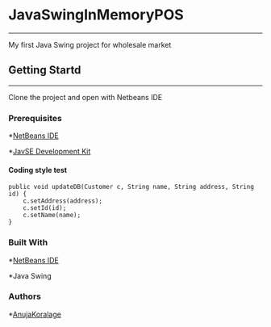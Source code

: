 # JavaSwingInMemoryPOS
---
My first Java Swing project for wholesale market

## Getting Startd
---
Clone the project and open with Netbeans IDE

### Prerequisites

*[NetBeans IDE](https://netbeans.org/downloads/8.0.2/)

*[JavSE Development Kit](https://www.oracle.com/technetwork/java/javase/downloads/jdk8-downloads-2133151.html)

#### Coding style test

    public void updateDB(Customer c, String name, String address, String id) {
        c.setAddress(address);
        c.setId(id);
        c.setName(name);
    }

### Built With
*[NetBeans IDE](https://netbeans.org/downloads/8.0.2/)

*Java Swing

### Authors
*[AnujaKoralage](https://github.com/AnujaKoralage)
